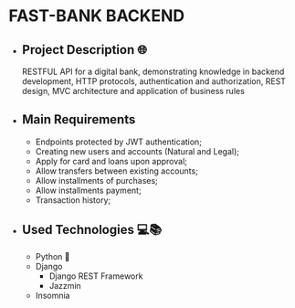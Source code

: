 # FAST-BANK BACKEND

* ## Project Description 🌐
  RESTFUL API for a digital bank, demonstrating knowledge in backend development, HTTP protocols, authentication and authorization, REST design, MVC architecture and application of business rules

* ## Main Requirements 
  * Endpoints protected by JWT authentication;
  * Creating new users and accounts (Natural and Legal);
  * Apply for card and loans upon approval;
  * Allow transfers between existing accounts;
  * Allow installments of purchases;
  * Allow installments payment; 
  * Transaction history;

* ## Used Technologies 💻📚
  * Python 🐍
  * Django
    - Django REST Framework
    - Jazzmin
  * Insomnia